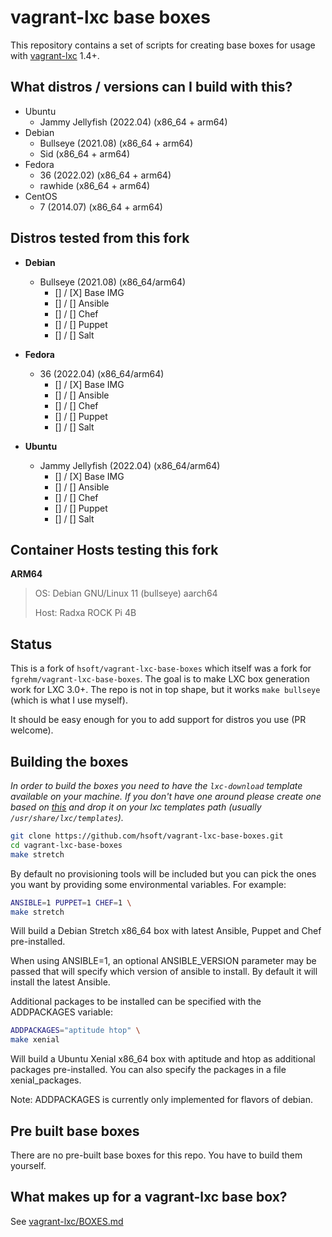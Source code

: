 # vagrant-lxc base boxes

This repository contains a set of scripts for creating base boxes for usage with
[vagrant-lxc](https://github.com/fgrehm/vagrant-lxc) 1.4+.

## What distros / versions can I build with this?

* Ubuntu
  - Jammy Jellyfish (2022.04) (x86_64 + arm64)
* Debian
  - Bullseye (2021.08) (x86_64 + arm64)
  - Sid (x86_64 + arm64)
* Fedora
  - 36 (2022.02) (x86_64 + arm64)
  - rawhide (x86_64 + arm64)
* CentOS
  - 7 (2014.07) (x86_64 + arm64)

## Distros tested from this fork
* **Debian**
  - Bullseye (2021.08) (x86_64/arm64)
    - [] / [X] Base IMG
    - [] / [] Ansible
    - [] / [] Chef
    - [] / [] Puppet
    - [] / [] Salt

* **Fedora**
  - 36 (2022.04) (x86_64/arm64)
    - [] / [X] Base IMG
    - [] / [] Ansible
    - [] / [] Chef
    - [] / [] Puppet
    - [] / [] Salt

* **Ubuntu**
  - Jammy Jellyfish (2022.04) (x86_64/arm64)
    - [] / [X] Base IMG
    - [] / [] Ansible
    - [] / [] Chef
    - [] / [] Puppet
    - [] / [] Salt

## Container Hosts testing this fork

**ARM64**
> OS: Debian GNU/Linux 11 (bullseye) aarch64
> 
> Host: Radxa ROCK Pi 4B

## Status

This is a fork of `hsoft/vagrant-lxc-base-boxes` which itself was a fork for
`fgrehm/vagrant-lxc-base-boxes`. The goal is to make LXC box generation work for LXC 3.0+. The
repo is not in top shape, but it works `make bullseye` (which is what I use myself).

It should be easy enough for you to add support for distros you use (PR welcome).

## Building the boxes

_In order to build the boxes you need to have the `lxc-download`
template available on your machine. If you don't have one around please
create one based on [this](https://github.com/lxc/lxc/blob/master/templates/lxc-download.in)
and drop it on your lxc templates path (usually `/usr/share/lxc/templates`)._

```sh
git clone https://github.com/hsoft/vagrant-lxc-base-boxes.git
cd vagrant-lxc-base-boxes
make stretch
```

By default no provisioning tools will be included but you can pick the ones
you want by providing some environmental variables. For example:

```sh
ANSIBLE=1 PUPPET=1 CHEF=1 \
make stretch
```

Will build a Debian Stretch x86_64 box with latest Ansible, Puppet and Chef pre-installed.

When using ANSIBLE=1, an optional ANSIBLE_VERSION parameter may be passed that
will specify which version of ansible to install. By default it will install
the latest Ansible.

Additional packages to be installed can be specified with the ADDPACKAGES variable:

```sh
ADDPACKAGES="aptitude htop" \
make xenial
```

Will build a Ubuntu Xenial x86_64 box with aptitude and htop as additional
packages pre-installed. You can also specify the packages in a file
xenial_packages.

Note: ADDPACKAGES is currently only implemented for flavors of debian.

## Pre built base boxes

There are no pre-built base boxes for this repo. You have to build them yourself.

## What makes up for a vagrant-lxc base box?

See [vagrant-lxc/BOXES.md](https://github.com/fgrehm/vagrant-lxc/blob/master/BOXES.md)
